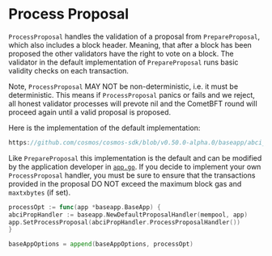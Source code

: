 # Process Proposal

`ProcessProposal` handles the validation of a proposal from `PrepareProposal`,
which also includes a block header. Meaning, that after a block has been proposed
the other validators have the right to vote on a block. The validator in the
default implementation of `PrepareProposal` runs basic validity checks on each
transaction.

Note, `ProcessProposal` MAY NOT be non-deterministic, i.e. it must be deterministic.
This means if `ProcessProposal` panics or fails and we reject, all honest validator
processes will prevote nil and the CometBFT round will proceed again until a valid
proposal is proposed.

Here is the implementation of the default implementation:

```go reference
https://github.com/cosmos/cosmos-sdk/blob/v0.50.0-alpha.0/baseapp/abci_utils.go#L153-L159
```

Like `PrepareProposal` this implementation is the default and can be modified by
the application developer in [`app.go`](../../build/building-apps/01-app-go-v2.md). If you decide to implement
your own `ProcessProposal` handler, you must be sure to ensure that the transactions
provided in the proposal DO NOT exceed the maximum block gas and `maxtxbytes` (if set).

```go
processOpt := func(app *baseapp.BaseApp) {
abciPropHandler := baseapp.NewDefaultProposalHandler(mempool, app)
app.SetProcessProposal(abciPropHandler.ProcessProposalHandler())
}

baseAppOptions = append(baseAppOptions, processOpt)
```
